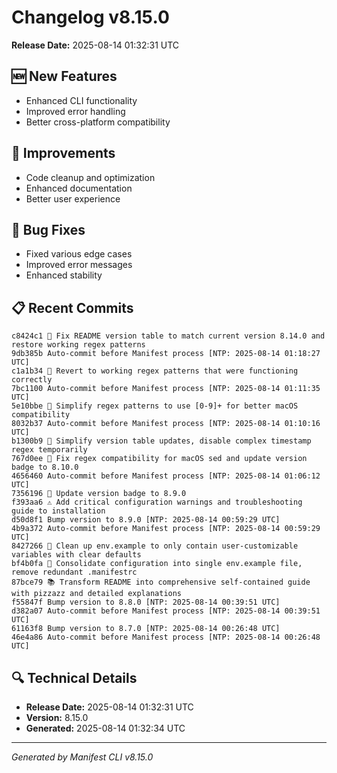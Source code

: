 # Changelog v8.15.0

**Release Date:** 2025-08-14 01:32:31 UTC

## 🆕 New Features

- Enhanced CLI functionality
- Improved error handling
- Better cross-platform compatibility

## 🔧 Improvements

- Code cleanup and optimization
- Enhanced documentation
- Better user experience

## 🐛 Bug Fixes

- Fixed various edge cases
- Improved error messages
- Enhanced stability

## 📋 Recent Commits

```
c8424c1 🔧 Fix README version table to match current version 8.14.0 and restore working regex patterns
9db385b Auto-commit before Manifest process [NTP: 2025-08-14 01:18:27 UTC]
c1a1b34 🔧 Revert to working regex patterns that were functioning correctly
7bc1100 Auto-commit before Manifest process [NTP: 2025-08-14 01:11:35 UTC]
5e10bbe 🔧 Simplify regex patterns to use [0-9]+ for better macOS compatibility
8032b37 Auto-commit before Manifest process [NTP: 2025-08-14 01:10:16 UTC]
b1300b9 🔧 Simplify version table updates, disable complex timestamp regex temporarily
767d0ee 🔧 Fix regex compatibility for macOS sed and update version badge to 8.10.0
4656460 Auto-commit before Manifest process [NTP: 2025-08-14 01:06:12 UTC]
7356196 🔖 Update version badge to 8.9.0
f393aa6 ⚠️ Add critical configuration warnings and troubleshooting guide to installation
d50d8f1 Bump version to 8.9.0 [NTP: 2025-08-14 00:59:29 UTC]
4b9a372 Auto-commit before Manifest process [NTP: 2025-08-14 00:59:29 UTC]
8427266 🔧 Clean up env.example to only contain user-customizable variables with clear defaults
bf4b0fa 🔧 Consolidate configuration into single env.example file, remove redundant .manifestrc
87bce79 📚 Transform README into comprehensive self-contained guide with pizzazz and detailed explanations
f55847f Bump version to 8.8.0 [NTP: 2025-08-14 00:39:51 UTC]
d382a07 Auto-commit before Manifest process [NTP: 2025-08-14 00:39:51 UTC]
61163f8 Bump version to 8.7.0 [NTP: 2025-08-14 00:26:48 UTC]
46e4a86 Auto-commit before Manifest process [NTP: 2025-08-14 00:26:48 UTC]
```

## 🔍 Technical Details

- **Release Date:** 2025-08-14 01:32:31 UTC
- **Version:** 8.15.0
- **Generated:** 2025-08-14 01:32:34 UTC

---

*Generated by Manifest CLI v8.15.0*
